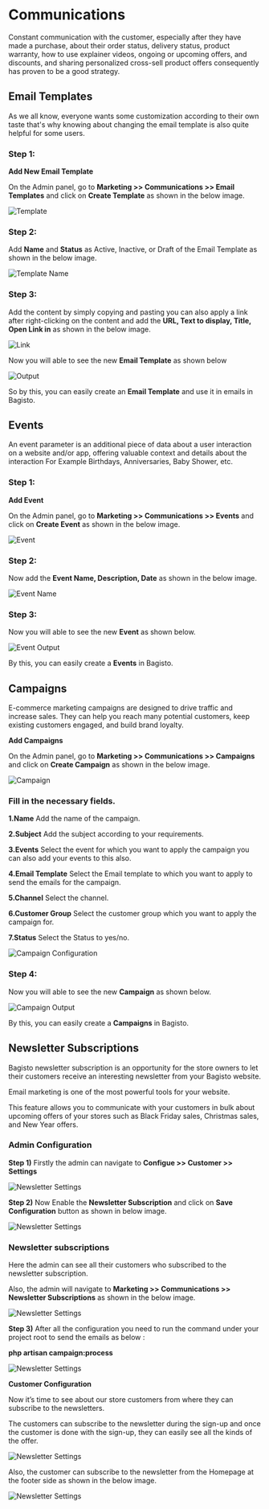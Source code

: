 # Communications

Constant communication with the customer, especially after they have made a purchase, about their order status, delivery status, product warranty, how to use explainer videos, ongoing or upcoming offers, and discounts, and sharing personalized cross-sell product offers consequently has proven to be a good strategy.

## Email Templates
As we all know, everyone wants some customization according to their own taste that's why knowing about changing the email template is also quite helpful for some users.


### Step 1: 

**Add New Email Template**

On the Admin panel, go to **Marketing >> Communications >> Email Templates** and click on **Create Template** as shown in the below image.
 
![Template](../../assets/2.2.0/images/marketing/template.png)

### Step 2: 

Add **Name** and **Status** as Active, Inactive, or Draft of the Email Template as shown in the below image.

![Template Name](../../assets/2.2.0/images/marketing/templateName.png)

### Step 3: 

Add the content by simply copying and pasting you can also apply a link after right-clicking on the content and add the **URL, Text to display, Title, Open Link in** as shown in the below image.

![Link](../../assets/2.2.0/images/marketing/link.png)

Now you will able to see the new **Email Template** as shown below

![Output](../../assets/2.2.0/images/marketing/output.png)

So by this, you can easily create an **Email Template** and use it in emails in Bagisto.

## Events

An event parameter is an additional piece of data about a user interaction on a website and/or app, offering valuable context and details about the interaction For Example Birthdays, Anniversaries, Baby Shower, etc. 


### Step 1: 
**Add Event**

On the Admin panel, go to **Marketing >> Communications >> Events** and click on **Create Event** as shown in the below image.

![Event](../../assets/2.2.0/images/marketing/event.png)

### Step 2: 

Now add the **Event Name, Description, Date** as shown in the below image.

![Event Name](../../assets/2.2.0/images/marketing/eventName.png)

### Step 3: 

Now you will able to see the new **Event** as shown below.

![Event Output](../../assets/2.2.0/images/marketing/eventOutput.png)

By this, you can easily create a **Events** in Bagisto.

## Campaigns

E-commerce marketing campaigns are designed to drive traffic and increase sales. They can help you reach many potential customers, keep existing customers engaged, and build brand loyalty.

**Add Campaigns**

On the Admin panel, go to **Marketing >> Communications >> Campaigns** and click on **Create Campaign** as shown in the below image.

![Campaign](../../assets/2.2.0/images/marketing/campaign.png)

### Fill in the necessary fields.

**1.Name** Add the name of the campaign.

**2.Subject** Add the subject according to your requirements.

**3.Events** Select the event for which you want to apply the campaign you can also add your events to this also.

**4.Email Template** Select the Email template to which you want to apply to send the emails for the campaign.

**5.Channel** Select the channel.

**6.Customer Group** Select the customer group which you want to apply the campaign for.

**7.Status** Select the Status to yes/no.

![Campaign Configuration](../../assets/2.2.0/images/marketing/campaignConfigration.png)

 ### Step 4: 

Now you will able to see the new **Campaign** as shown below.

![Campaign Output](../../assets/2.2.0/images/marketing/campaignOutput.png)

By this, you can easily create a **Campaigns** in Bagisto.

## Newsletter Subscriptions

Bagisto newsletter subscription is an opportunity for the store owners to let their customers receive an interesting newsletter from your Bagisto website.

Email marketing is one of the most powerful tools for your website.

This feature allows you to communicate with your customers in bulk about upcoming offers of your stores such as Black Friday sales, Christmas sales, and New Year offers.

### Admin Configuration

**Step 1)** Firstly the admin can navigate to **Configue >> Customer >> Settings**

![Newsletter Settings](../../assets/2.2.0/images/marketing/newsletterSettings.png)

**Step 2)** Now Enable the **Newsletter Subscription** and click on **Save Configuration** button as shown in below image.

![Newsletter Settings](../../assets/2.2.0/images/marketing/enableNewsletter.png)

### Newsletter subscriptions

Here the admin can see all their customers who subscribed to the newsletter subscription.

Also, the admin will navigate to **Marketing >> Communications >> Newsletter Subscriptions** as shown in the below image.

![Newsletter Settings](../../assets/2.2.0/images/marketing/newsletterGrid.png)

**Step 3)** After all the configuration you need to run the command under your project root to send the emails as below :

**php artisan campaign:process**

![Newsletter Settings](../../assets/2.2.0/images/marketing/command.png)

**Customer Configuration**

Now it’s time to see about our store customers from where they can subscribe to the newsletters.

The customers can subscribe to the newsletter during the sign-up and once the customer is done with the sign-up, they can easily see all the kinds of the offer.

![Newsletter Settings](../../assets/2.2.0/images/marketing/newsletter.png)

Also, the customer can subscribe to the newsletter from the Homepage at the footer side as shown in the below image.

![Newsletter Settings](../../assets/2.2.0/images/marketing/news.png)

